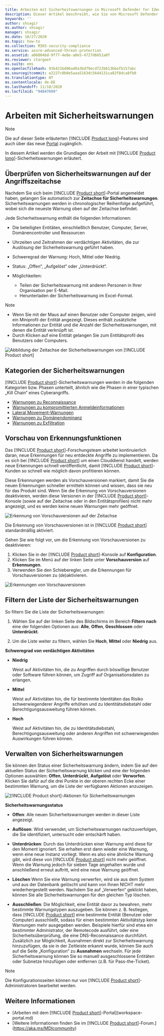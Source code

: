```yaml
---
title: Arbeiten mit Sicherheitswarnungen in Microsoft Defender for Identity
description: Dieser Artikel beschreibt, wie Sie von Microsoft Defender for Identity ausgegebene Sicherheitswarnungen überprüfen.
keywords: ''
author: shsagir
ms.author: shsagir
manager: shsagir
ms.date: 10/27/2020
ms.topic: how-to
ms.collection: M365-security-compliance
ms.service: azure-advanced-threat-protection
ms.assetid: a06004bd-9f77-4e8e-a0e5-4727d6651a0f
ms.reviewer: itargoet
ms.suite: ems
ms.openlocfilehash: 93b421bd06a40a3bd79ecdf22b613bbafb157abc
ms.sourcegitcommit: e2227c0b0e5aaa5163dc56d4131ca82f8dca8fb0
ms.translationtype: HT
ms.contentlocale: de-DE
ms.lasthandoff: 11/18/2020
ms.locfileid: "94847699"
---
```

# <a name="working-with-security-alerts"></a>Arbeiten mit Sicherheitswarnungen

> [!NOTE]
> Die auf dieser Seite erläuterten [!INCLUDE [Product long](includes/product-long.md)]-Features sind auch über das neue [Portal](https://portal.cloudappsecurity.com) zugänglich.

In diesem Artikel werden die Grundlagen der Arbeit mit [!INCLUDE [Product long](includes/product-long.md)]-Sicherheitswarnungen erläutert.

<a name="review-suspicious-activities-on-the-attack-time-line"></a>

## <a name="review-security-alerts-on-the-attack-timeline"></a>Überprüfen von Sicherheitswarnungen auf der Angriffszeitachse 

Nachdem Sie sich beim [!INCLUDE [Product short](includes/product-short.md)]-Portal angemeldet haben, gelangen Sie automatisch zur **Zeitachse für Sicherheitswarnungen**. Sicherheitswarnungen werden in chronologischer Reihenfolge aufgeführt, wobei sich die neueste Warnung oben auf der Zeitachse befindet.

Jede Sicherheitswarnung enthält die folgenden Informationen:

- Die beteiligten Entitäten, einschließlich Benutzer, Computer, Server, Domänencontroller und Ressourcen

- Uhrzeiten und Zeitrahmen der verdächtigen Aktivitäten, die zur Auslösung der Sicherheitswarnung geführt haben.
- Schweregrad der Warnung: Hoch, Mittel oder Niedrig.
- Status: „Offen“, „Aufgelöst“ oder „Unterdrückt“.
- Möglichkeiten:
  - Teilen der Sicherheitswarnung mit anderen Personen in Ihrer Organisation per E-Mail.
  - Herunterladen der Sicherheitswarnung im Excel-Format.

> [!NOTE]
>
> - Wenn Sie mit der Maus auf einen Benutzer oder Computer zeigen, wird ein Miniprofil der Entität angezeigt. Dieses enthält zusätzliche Informationen zur Entität und die Anzahl der Sicherheitswarnungen, mit denen die Entität verknüpft ist.
> - Durch Klicken auf eine Entität gelangen Sie zum Entitätsprofil des Benutzers oder Computers.

![Abbildung der Zeitachse der Sicherheitswarnungen von [!INCLUDE [Product short](includes/product-short.md)]](media/sa-timeline.png)

## <a name="security-alert-categories"></a>Kategorien der Sicherheitswarnungen

[!INCLUDE [Product short](includes/product-short.md)]-Sicherheitswarnungen werden in die folgenden Kategorien bzw. Phasen unterteilt, ähnlich wie die Phasen in einer typischen „Kill Chain“ eines Cyberangriffs.

- [Warnungen zu Reconnaissance](reconnaissance-alerts.md)
- [Warnungen zu kompromittierten Anmeldeinformationen](compromised-credentials-alerts.md)
- [Lateral Movement-Warnungen](lateral-movement-alerts.md)
- [Warnungen zu Domänendominanz](domain-dominance-alerts.md)
- [Warnungen zu Exfiltration](exfiltration-alerts.md)

## <a name="preview-detections"></a>Vorschau von Erkennungsfunktionen <a name="preview-detections"></a>

Das [!INCLUDE [Product short](includes/product-short.md)]-Forschungsteam arbeitet kontinuierlich daran, neue Erkennungen für neu entdeckte Angriffe zu implementieren. Da es sich bei [!INCLUDE [Product short](includes/product-short.md)] um einen Clouddienst handelt, werden neue Erkennungen schnell veröffentlicht, damit [!INCLUDE [Product short](includes/product-short.md)]-Kunden so schnell wie möglich davon profitieren können.

Diese Erkennungen werden als Vorschauversionen markiert, damit Sie die neuen Erkennungen schneller ermitteln können und wissen, dass sie neu für das Produkt sind. Wenn Sie die Erkennung von Vorschauversionen deaktivieren, werden diese Versionen in der [!INCLUDE [Product short](includes/product-short.md)]-Konsole (sowie auf der Zeitachse oder in den Entitätsprofilen) nicht mehr angezeigt, und es werden keine neuen Warnungen mehr geöffnet.

![Erkennung von Vorschauversionen auf der Zeitachse](media/preview-detection-in-timeline.png)

Die Erkennung von Vorschauversionen ist in [!INCLUDE [Product short](includes/product-short.md)] standardmäßig aktiviert.

Gehen Sie wie folgt vor, um die Erkennung von Vorschauversionen zu deaktivieren:

1. Klicken Sie in der [!INCLUDE [Product short](includes/product-short.md)]-Konsole auf **Konfiguration**.
1. Klicken Sie im Menü auf der linken Seite unter **Vorschauversion** auf **Erkennungen**.
1. Verwenden Sie den Schieberegler, um die Erkennungen für Vorschauversionen zu (de)aktivieren.

![Erkennungen von Vorschauversionen](media/preview-detections.png)

## <a name="filter-security-alerts-list"></a>Filtern der Liste der Sicherheitswarnungen

So filtern Sie die Liste der Sicherheitswarnungen:

1. Wählen Sie auf der linken Seite des Bildschirms im Bereich **Filtern nach** eine der folgenden Optionen aus: **Alle**, **Offen**, **Geschlossen** oder **Unterdrückt**.

1. Um die Liste weiter zu filtern, wählen Sie **Hoch**, **Mittel** oder **Niedrig** aus.

**Schweregrad von verdächtigen Aktivitäten**

- **Niedrig**

    Weist auf Aktivitäten hin, die zu Angriffen durch böswillige Benutzer oder Software führen können, um Zugriff auf Organisationsdaten zu erlangen.

- **Mittel**

    Weist auf Aktivitäten hin, die für bestimmte Identitäten das Risiko schwerwiegenderer Angriffe erhöhen und zu Identitätsdiebstahl oder Berechtigungsausweitung führen können.

- **Hoch**

    Weist auf Aktivitäten hin, die zu Identitätsdiebstahl, Berechtigungsausweitung oder anderen Angriffen mit schwerwiegenden Auswirkungen führen können.

## <a name="managing-security-alerts"></a>Verwalten von Sicherheitswarnungen

Sie können den Status einer Sicherheitswarnung ändern, indem Sie auf den aktuellen Status der Sicherheitswarnung klicken und eine der folgenden Optionen auswählen: **Offen**, **Unterdrückt**, **Aufgelöst** oder **Verworfen**.
Klicken Sie dafür auf die drei Punkte in der oberen rechten Ecke einer bestimmten Warnung, um die Liste der verfügbaren Aktionen anzuzeigen.

![[!INCLUDE [Product short](includes/product-short.md)]-Aktionen für Sicherheitswarnungen](media/sa-actions.png)

**Sicherheitswarnungsstatus**

- **Offen**: Alle neuen Sicherheitswarnungen werden in dieser Liste angezeigt.

- **Auflösen**: Wird verwendet, um Sicherheitswarnungen nachzuverfolgen, die Sie identifiziert, untersucht oder entschärft haben.

- **Unterdrücken**: Durch das Unterdrücken einer Warnung wird diese für den Moment ignoriert. Sie erhalten erst dann wieder eine Warnung, wenn eine neue Instanz vorliegt. Wenn es also eine ähnliche Warnung gibt, wird diese von [!INCLUDE [Product short](includes/product-short.md)] nicht mehr geöffnet. Wenn die Warnung jedoch für sieben Tage angehalten wurde und anschließend erneut auftritt, wird eine neue Warnung geöffnet.

- **Löschen** Wenn Sie eine Warnung verwerfen, wird sie aus dem System und aus der Datenbank gelöscht und kann von Ihnen NICHT mehr wiederhergestellt werden. Nachdem Sie auf „Verwerfen“ geklickt haben, können Sie alle Sicherheitswarnungen für den gleichen Typ löschen.

- **Ausschließen**: Die Möglichkeit, eine Entität davor zu bewahren, mehr bestimmte Warnungstypen auszugeben. Sie können z. B. festlegen, dass [!INCLUDE [Product short](includes/product-short.md)] eine bestimmte Entität (Benutzer oder Computer) ausschließt, sodass für einen bestimmten Aktivitätstyp keine Warnungen mehr ausgegeben werden. Beispiele hierfür sind etwa ein bestimmter Administrator, der Remotecode ausführt, oder eine Sicherheitsüberprüfung, die eine DNS-Reconnaissance durchführt. Zusätzlich zur Möglichkeit, Ausnahmen direkt zur Sicherheitswarnung hinzuzufügen, da sie in der Zeitleiste erkannt wurde, können Sie auch auf die Seite „Konfiguration“ zu **Ausnahmen** wechseln. Für jede Sicherheitswarnung können Sie so manuell ausgeschlossene Entitäten oder Subnetze hinzufügen oder entfernen (z.B. für Pass-the-Ticket).

> [!NOTE]
> Die Konfigurationsseiten können nur von [!INCLUDE [Product short](includes/product-short.md)]-Administratoren bearbeitet werden.

## <a name="see-also"></a>Weitere Informationen

- [Arbeiten mit dem [!INCLUDE [Product short](includes/product-short.md)]-Portal](workspace-portal.md)
- [Weitere Informationen finden Sie im [!INCLUDE [Product short](includes/product-short.md)]-Forum.](https://aka.ms/MDIcommunity)
